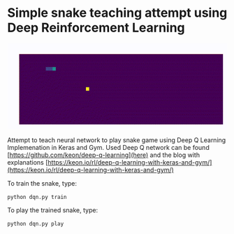 # Simple snake teaching attempt using Deep Reinforcement Learning

![animation](./assets/snake.gif)

Attempt to teach neural network to play snake game using Deep Q Learning Implemenation in Keras and Gym.
Used Deep Q network can be found [https://github.com/keon/deep-q-learning](here) and the blog with
explanations [https://keon.io/rl/deep-q-learning-with-keras-and-gym/](https://keon.io/rl/deep-q-learning-with-keras-and-gym/)

To train the snake, type:

```
python dqn.py train
```

To play the trained snake, type:

```
python dqn.py play
```